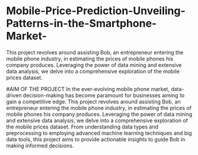 # Mobile-Price-Prediction-Unveiling-Patterns-in-the-Smartphone-Market-
This project revolves around assisting Bob, an entrepreneur entering the mobile phone industry, in estimating the prices of mobile phones his company produces. Leveraging the power of data mining and extensive data analysis, we delve into a comprehensive exploration of the mobile prices dataset.

#AIM OF THE PROJECT
In the ever-evolving mobile phone market, data-driven decision-making has become paramount for businesses aiming to gain a competitive edge. This project revolves around assisting Bob, an entrepreneur entering the mobile phone industry, in estimating the prices of mobile phones his company produces. Leveraging the power of data mining and extensive data analysis, we delve into a comprehensive exploration of the mobile prices dataset. From understanding data types and preprocessing to employing advanced machine learning techniques and big data tools, this project aims to provide actionable insights to guide Bob in making informed decisions.
